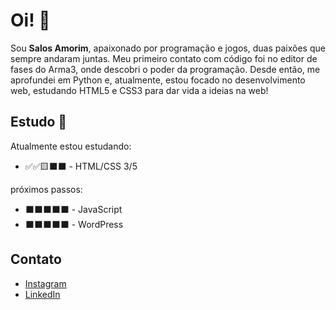 # Oi! 👋
Sou **Salos Amorim**, apaixonado por programação e jogos, duas paixões que sempre andaram juntas. Meu primeiro contato com código foi no editor de fases do Arma3, onde descobri o poder da programação. Desde então, me aprofundei em Python e, atualmente, estou focado no desenvolvimento web, estudando HTML5 e CSS3 para dar vida a ideias na web!
## Estudo 📖
Atualmente estou estudando:
- ✅✅🟨⬛⬛ - HTML/CSS 3/5

próximos passos:
- ⬛⬛⬛⬛⬛ - JavaScript
- ⬛⬛⬛⬛⬛ - WordPress
  

## Contato
- [Instagram](https://www.instagram.com/salospereira_/)
- [LinkedIn](https://www.linkedin.com/in/salos-amorim-03219b25a/)

